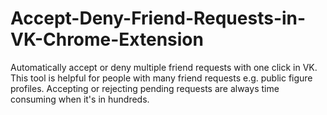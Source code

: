 # Accept-Deny-Friend-Requests-in-VK-Chrome-Extension
Automatically accept or deny multiple friend requests with one click in VK. This tool is helpful for people with many friend requests e.g. public figure profiles. Accepting or rejecting pending requests are always time consuming when it's in hundreds.
